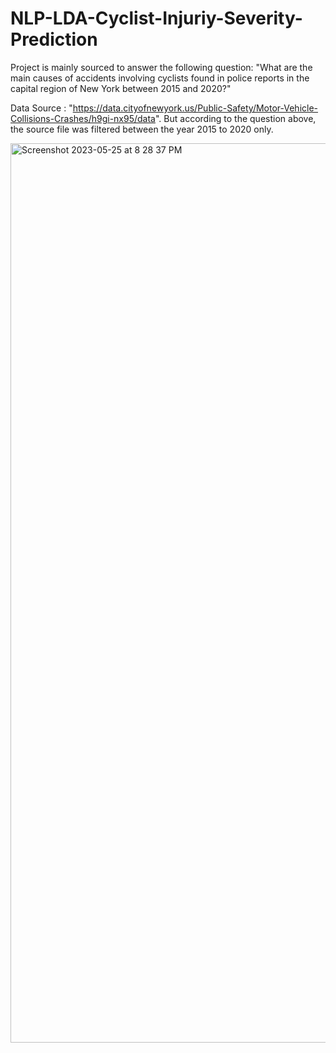 # NLP-LDA-Cyclist-Injuriy-Severity-Prediction
Project is mainly sourced to answer the following question:
"What are the main causes of accidents involving cyclists found in police reports in the capital region of New York between 2015 and 2020?"

Data Source : "https://data.cityofnewyork.us/Public-Safety/Motor-Vehicle-Collisions-Crashes/h9gi-nx95/data". But according to the question above, the source file was filtered between the year 2015 to 2020 only.

<img width="1439" alt="Screenshot 2023-05-25 at 8 28 37 PM" src="https://github.com/likhithathalakanti/NLP-LDA-Cyclist-Injuriy-Severity-Prediction/assets/43198406/80f38902-99b7-4487-a872-cf6d87878a75">
